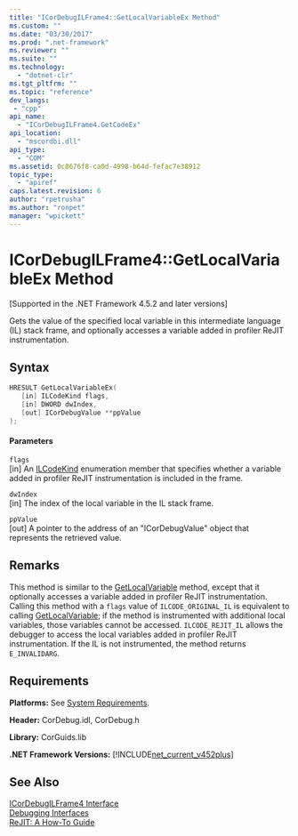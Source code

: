```yaml
---
title: "ICorDebugILFrame4::GetLocalVariableEx Method"
ms.custom: ""
ms.date: "03/30/2017"
ms.prod: ".net-framework"
ms.reviewer: ""
ms.suite: ""
ms.technology: 
  - "dotnet-clr"
ms.tgt_pltfrm: ""
ms.topic: "reference"
dev_langs:
 - "cpp"
api_name: 
  - "ICorDebugILFrame4.GetCodeEx"
api_location: 
  - "mscordbi.dll"
api_type: 
  - "COM"
ms.assetid: 0c8676f8-ca0d-4998-b64d-fefac7e38912
topic_type: 
  - "apiref"
caps.latest.revision: 6
author: "rpetrusha"
ms.author: "ronpet"
manager: "wpickett"
---
```

# ICorDebugILFrame4::GetLocalVariableEx Method
[Supported in the .NET Framework 4.5.2 and later versions]  
  
 Gets the value of the specified local variable in this intermediate language (IL) stack frame, and optionally accesses a variable added in profiler ReJIT instrumentation.  
  
## Syntax  
  
```cpp
HRESULT GetLocalVariableEx(  
   [in] ILCodeKind flags,   
   [in] DWORD dwIndex,   
   [out] ICorDebugValue **ppValue  
);  
```  
  
#### Parameters  
 `flags`  
 [in] An [ILCodeKind](../../../../docs/framework/unmanaged-api/debugging/ilcodekind-enumeration.md) enumeration member that specifies whether a variable added in profiler ReJIT instrumentation is included in the frame.  
  
 `dwIndex`  
 [in] The index of the local variable in the IL stack frame.  
  
 `ppValue`  
 [out] A pointer to the address of an "ICorDebugValue" object that represents the retrieved value.  
  
## Remarks  
 This method is similar to the [GetLocalVariable](../../../../docs/framework/unmanaged-api/debugging/icordebugilframe-getlocalvariable-method.md) method, except that it optionally accesses a variable added in profiler ReJIT instrumentation. Calling this method with a `flags` value of `ILCODE_ORIGINAL_IL` is equivalent to calling [GetLocalVariable](../../../../docs/framework/unmanaged-api/debugging/icordebugilframe-getlocalvariable-method.md); if the method is instrumented with additional local variables, those variables cannot be accessed. `ILCODE_REJIT_IL` allows the debugger to access the local variables added in profiler ReJIT instrumentation. If the IL is not instrumented, the method returns `E_INVALIDARG`.  
  
## Requirements  
 **Platforms:** See [System Requirements](../../../../docs/framework/get-started/system-requirements.md).  
  
 **Header:** CorDebug.idl, CorDebug.h  
  
 **Library:** CorGuids.lib  
  
 **.NET Framework Versions:** [!INCLUDE[net_current_v452plus](../../../../includes/net-current-v452plus-md.md)]  
  
## See Also  
 [ICorDebugILFrame4 Interface](../../../../docs/framework/unmanaged-api/debugging/icordebugilframe4-interface.md)  
 [Debugging Interfaces](../../../../docs/framework/unmanaged-api/debugging/debugging-interfaces.md)  
 [ReJIT: A How-To Guide](http://blogs.msdn.com/b/davbr/archive/2011/10/12/rejit-a-how-to-guide.aspx)
